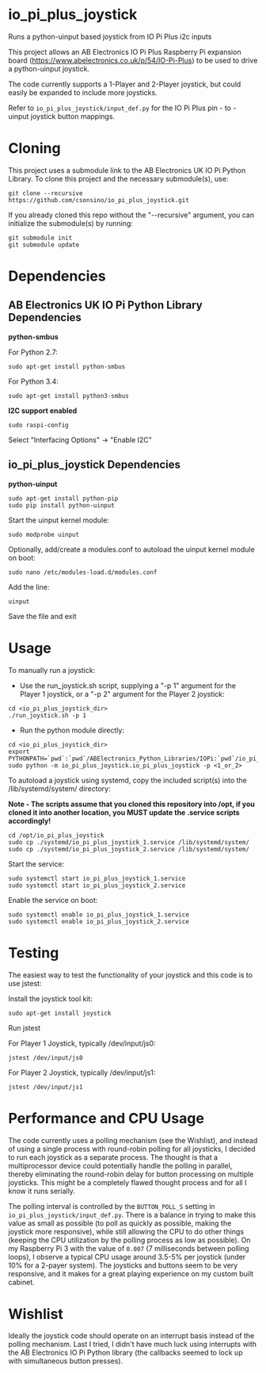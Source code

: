 # io\_pi\_plus\_joystick

Runs a python-uinput based joystick from IO Pi Plus i2c inputs

This project allows an AB Electronics IO Pi Plus Raspberry Pi expansion board (https://www.abelectronics.co.uk/p/54/IO-Pi-Plus) to be used to drive a python-uinput joystick.

The code currently supports a 1-Player and 2-Player joystick, but could easily be expanded to include more joysticks.

Refer to ```io_pi_plus_joystick/input_def.py``` for the IO Pi Plus pin - to - uinput joystick button mappings.

# Cloning

This project uses a submodule link to the AB Electronics UK IO Pi Python Library.  To clone this project and the necessary submodule(s), use:

```
git clone --recursive https://github.com/csonsino/io_pi_plus_joystick.git
```

If you already cloned this repo without the "--recursive" argument, you can initialize the submodule(s) by running:

```
git submodule init
git submodule update
```

# Dependencies

## AB Electronics UK IO Pi Python Library Dependencies

**python-smbus**

For Python 2.7:

```
sudo apt-get install python-smbus
```

For Python 3.4:

```
sudo apt-get install python3-smbus
```

**I2C support enabled**

```
sudo raspi-config
```

Select "Interfacing Options" -> "Enable I2C"

## io\_pi\_plus\_joystick Dependencies

**python-uinput**

```
sudo apt-get install python-pip
sudo pip install python-uinput
```

Start the uinput kernel module:

```
sudo modprobe uinput
```

Optionally, add/create a modules.conf to autoload the uinput kernel module on boot:

```
sudo nano /etc/modules-load.d/modules.conf
```

Add the line:

```
uinput
```

Save the file and exit

# Usage
To manually run a joystick:

- Use the run_joystick.sh script, supplying a "-p 1" argument for the Player 1 joystick, or a "-p 2" argument for the Player 2 joystick:

 ```
 cd <io_pi_plus_joystick_dir>
 ./run_joystick.sh -p 1
 ```

- Run the python module directly:

 ```
 cd <io_pi_plus_joystick_dir>
 export PYTHONPATH=`pwd`:`pwd`/ABElectronics_Python_Libraries/IOPi:`pwd`/io_pi_plus_joystick
 sudo python -m io_pi_plus_joystick.io_pi_plus_joystick -p <1_or_2>
 ```

To autoload a joystick using systemd, copy the included script(s) into the /lib/systemd/system/ directory:

 **Note - The scripts assume that you cloned this repository into /opt, if you cloned it into another location, you MUST update the .service scripts accordingly!**

 ```
 cd /opt/io_pi_plus_joystick
 sudo cp ./systemd/io_pi_plus_joystick_1.service /lib/systemd/system/
 sudo cp ./systemd/io_pi_plus_joystick_2.service /lib/systemd/system/
 ```
 
 Start the service:
 
 ```
 sudo systemctl start io_pi_plus_joystick_1.service
 sudo systemctl start io_pi_plus_joystick_2.service
 ```
 
 Enable the service on boot:
 
 ```
 sudo systemctl enable io_pi_plus_joystick_1.service
 sudo systemctl enable io_pi_plus_joystick_2.service
 ```

# Testing

The easiest way to test the functionality of your joystick and this code is to use jstest:

Install the joystick tool kit:

```
sudo apt-get install joystick
```

Run jstest

For Player 1 Joystick, typically /dev/input/js0:

```
jstest /dev/input/js0
```

For Player 2 Joystick, typically /dev/input/js1:

```
jstest /dev/input/js1
```

# Performance and CPU Usage

The code currently uses a polling mechanism (see the Wishlist), and instead of using a single process with round-robin polling for all joysticks, I decided to run each joystick as a separate process.  The thought is that a multiprocessor device could potentially handle the polling in parallel, thereby eliminating the round-robin delay for button processing on multiple joysticks.  This might be a completely flawed thought process and for all I know it runs serially.

The polling interval is controlled by the ```BUTTON_POLL_S``` setting in ```io_pi_plus_joystick/input_def.py```.  There is a balance in trying to make this value as small as possible (to poll as quickly as possible, making the joystick more responsive), while still allowing the CPU to do other things (keeping the CPU utilization by the polling process as low as possible).  On my Raspberry Pi 3 with the value of ```0.007``` (7 milliseconds between polling loops), I observe a typical CPU usage around 3.5-5% per joystick (under 10% for a 2-payer system).  The joysticks and buttons seem to be very responsive, and it makes for a great playing experience on my custom built cabinet.

# Wishlist

Ideally the joystick code should operate on an interrupt basis instead of the polling mechanism.  Last I tried, I didn't have much luck using interrupts with the AB Electronics IO Pi Python library (the callbacks seemed to lock up with simultaneous button presses).
